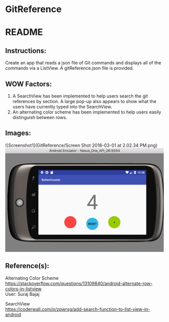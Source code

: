 # GitReference
# README  
## Instructions:
Create an app that reads a json file of Git commands and displays all of the commands via a ListView. A gitReference.json file is provided.

## WOW Factors:
1. A SearchView has been implemented to help users search the git references by section. A large pop-up also appears to show what the users have currently typed into the SearchView.
2. An alternating color scheme has been implemented to help users easily distinguish between rows. 


## Images: 
![Screenshot1](GitReference/Screen Shot 2018-03-01 at 2.02.34 PM.png)  
![Screenshot2](https://github.com/ricky52194/Button-Counter-Ramos/blob/master/Landscape%20ButtonCounter.png)  

## Reference(s):
Alternating Color Scheme  
https://stackoverflow.com/questions/13109840/android-alternate-row-colors-in-listview  
User: Suraj Bajaj

SearchView  
https://coderwall.com/p/zpwrsg/add-search-function-to-list-view-in-android  
